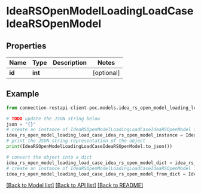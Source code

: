 # IdeaRSOpenModelLoadingLoadCaseIdeaRSOpenModel


## Properties

Name | Type | Description | Notes
------------ | ------------- | ------------- | -------------
**id** | **int** |  | [optional] 

## Example

```python
from connection-restapi-client-poc.models.idea_rs_open_model_loading_load_case_idea_rs_open_model import IdeaRSOpenModelLoadingLoadCaseIdeaRSOpenModel

# TODO update the JSON string below
json = "{}"
# create an instance of IdeaRSOpenModelLoadingLoadCaseIdeaRSOpenModel from a JSON string
idea_rs_open_model_loading_load_case_idea_rs_open_model_instance = IdeaRSOpenModelLoadingLoadCaseIdeaRSOpenModel.from_json(json)
# print the JSON string representation of the object
print(IdeaRSOpenModelLoadingLoadCaseIdeaRSOpenModel.to_json())

# convert the object into a dict
idea_rs_open_model_loading_load_case_idea_rs_open_model_dict = idea_rs_open_model_loading_load_case_idea_rs_open_model_instance.to_dict()
# create an instance of IdeaRSOpenModelLoadingLoadCaseIdeaRSOpenModel from a dict
idea_rs_open_model_loading_load_case_idea_rs_open_model_from_dict = IdeaRSOpenModelLoadingLoadCaseIdeaRSOpenModel.from_dict(idea_rs_open_model_loading_load_case_idea_rs_open_model_dict)
```
[[Back to Model list]](../README.md#documentation-for-models) [[Back to API list]](../README.md#documentation-for-api-endpoints) [[Back to README]](../README.md)


